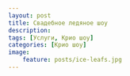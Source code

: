 ```yaml
---
layout: post
title: Свадебное ледяное шоу
description: 
tags: [Услуги, Крио шоу]
categories: [Крио шоу]
image:
    feature: posts/ice-leafs.jpg
---
```


